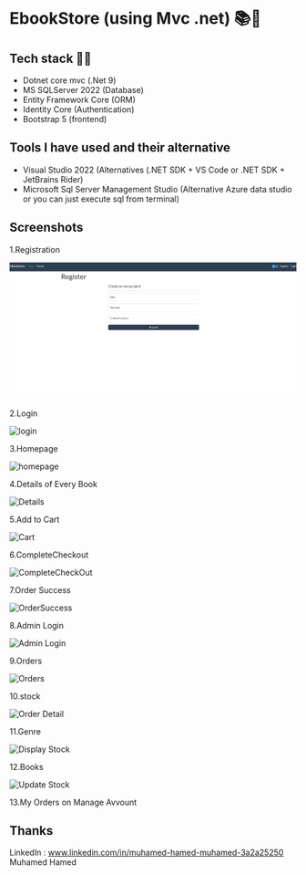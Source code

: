 # EbookStore (using Mvc .net) 📚🛒
## Tech stack 🧑‍💻

   - Dotnet core mvc (.Net 9)
   - MS SQLServer 2022 (Database)
   - Entity Framework Core (ORM)
   - Identity Core (Authentication)
   - Bootstrap 5 (frontend)

## Tools I have used and their alternative

- Visual Studio 2022 (Alternatives (.NET SDK + VS Code or .NET SDK + JetBrains Rider)
- Microsoft Sql Server Management Studio (Alternative Azure data studio or you can just execute sql from terminal)

## Screenshots
1.Registration

![registration](./screenshots/1Register.png)

2.Login

![login](./screenshots/afterregisterlogin.png)

3.Homepage

![homepage](./screenshots/HomePage.png)

4.Details of Every Book

![Details](./screenshots/DetailOfEveryBook.png)

5.Add to Cart

![Cart](./screenshots/afteraddungtocart.png)


6.CompleteCheckout

![CompleteCheckOut](./screenshots/CompleteCheckOut.png)


7.Order Success

![OrderSuccess](./screenshots/OrderSucccess.png)


8.Admin Login

![Admin Login](./screenshots/Loginwithadmin.png)

9.Orders

![Orders](./screenshots/oorders.png)

10.stock

![Order Detail](./screenshots/stocks.png)


11.Genre

![Display Stock](./screenshots/Genre.png)

12.Books

![Update Stock](./screenshots/Books.png)

13.My Orders on Manage Avvount


## Thanks
LinkedIn : www.linkedin.com/in/muhamed-hamed-muhamed-3a2a25250
Muhamed Hamed
